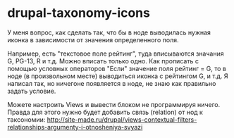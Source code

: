 # drupal-taxonomy-icons

У меня вопрос, как сделать так, что бы в ноде выводилась нужная иконка в зависимости от значения определенного поля.

Например, есть "текстовое поле рейтинг", туда вписываются значания G, PG-13, R и т.д. 
Можно вписать только одно. Как прописать с помощью условных операторов "Если" значение поля рейтинг = G, то в ноде (в произвольном месте) выводиться иконка с рейтингом G, и т.д. Я написал так, но ничегоне появляется в ноде, не знаю как правильно задать условие.

Можете настроить Views и вывести блоком не программируя ничего. Правда для этого нужно будет добавить связь (relation) от нод к таксономии:
http://site-made.ru/drupal/views-contextual-filters-relationships-argumenty-i-otnosheniya-svyazi